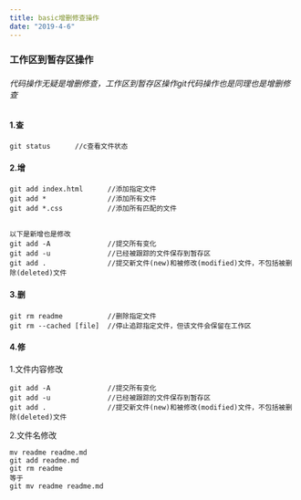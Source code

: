 ```yaml
---
title: basic增删修查操作
date: "2019-4-6"
---
```


### 工作区到暂存区操作
###### 代码操作无疑是增删修查，工作区到暂存区操作git代码操作也是同理也是增删修查

#### 1.查
```
git status      //c查看文件状态
```

#### 2.增

```
git add index.html      //添加指定文件
git add *               //添加所有文件
git add *.css           //添加所有匹配的文件


以下是新增也是修改
git add -A              //提交所有变化
git add -u              //已经被跟踪的文件保存到暂存区
git add .               //提交新文件(new)和被修改(modified)文件，不包括被删除(deleted)文件
```

#### 3.删

```
git rm readme           //删除指定文件
git rm --cached [file]  //停止追踪指定文件，但该文件会保留在工作区
```


#### 4.修
1.文件内容修改
```
git add -A              //提交所有变化
git add -u              //已经被跟踪的文件保存到暂存区
git add .               //提交新文件(new)和被修改(modified)文件，不包括被删除(deleted)文件
```
2.文件名修改
```
mv readme readme.md
git add readme.md
git rm readme
等于
git mv readme readme.md
```
